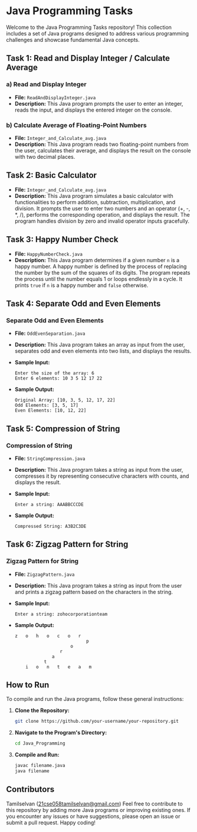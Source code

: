 # Java Programming Tasks

Welcome to the Java Programming Tasks repository! This collection includes a set of Java programs designed to address various programming challenges and showcase fundamental Java concepts.

## Task 1: Read and Display Integer / Calculate Average

### a) Read and Display Integer
   - **File:** `ReadAndDisplayInteger.java`
   - **Description:**
     This Java program prompts the user to enter an integer, reads the input, and displays the entered integer on the console.

### b) Calculate Average of Floating-Point Numbers
   - **File:** `Integer_and_Calculate_avg.java`
   - **Description:**
     This Java program reads two floating-point numbers from the user, calculates their average, and displays the result on the console with two decimal places.

## Task 2: Basic Calculator
   - **File:** `Integer_and_Calculate_avg.java`
   - **Description:**
     This Java program simulates a basic calculator with functionalities to perform addition, subtraction, multiplication, and division. It prompts the user to enter two numbers and an operator (+, -, *, /), performs the corresponding operation, and displays the result. The program handles division by zero and invalid operator inputs gracefully.

## Task 3: Happy Number Check
   - **File:** `HappyNumberCheck.java`
   - **Description:**
     This Java program determines if a given number `n` is a happy number. A happy number is defined by the process of replacing the number by the sum of the squares of its digits. The program repeats the process until the number equals 1 or loops endlessly in a cycle. It prints `true` if `n` is a happy number and `false` otherwise.
     
## Task 4: Separate Odd and Even Elements

### Separate Odd and Even Elements
   - **File:** `OddEvenSeparation.java`
   - **Description:**
     This Java program takes an array as input from the user, separates odd and even elements into two lists, and displays the results.

   - **Sample Input:**
     ```
     Enter the size of the array: 6
     Enter 6 elements: 10 3 5 12 17 22
     ```

   - **Sample Output:**
     ```
     Original Array: [10, 3, 5, 12, 17, 22]
     Odd Elements: [3, 5, 17]
     Even Elements: [10, 12, 22]
     ```

## Task 5: Compression of String

### Compression of String
   - **File:** `StringCompression.java`
   - **Description:**
     This Java program takes a string as input from the user, compresses it by representing consecutive characters with counts, and displays the result.
   - **Sample Input:**
     ```
     Enter a string: AAABBCCCDE
     ```

   - **Sample Output:**
     ```
     Compressed String: A3B2C3DE
     ```

## Task 6: Zigzag Pattern for String

### Zigzag Pattern for String
   - **File:** `ZigzagPattern.java`
   - **Description:**
     This Java program takes a string as input from the user and prints a zigzag pattern based on the characters in the string.

   - **Sample Input:**
     ```
     Enter a string: zohocorporationteam
     ```

   - **Sample Output:**
     ```
     z   o   h   o   c   o   r
                                p
                          o
                      r
                   a
                t
         i   o   n   t   e   a   m
     ```

## How to Run

To compile and run the Java programs, follow these general instructions:

1. **Clone the Repository:**
   ```bash
   git clone https://github.com/your-username/your-repository.git

2. **Navigate to the Program's Directory:**
    ```bash
    cd Java_Programming

3. **Compile and Run:**
    ```bash
    javac filename.java
    java filename

## Contributors
Tamilselvan (21cse058tamilselvan@gmail.com)
Feel free to contribute to this repository by adding more Java programs or improving existing ones. If you encounter any issues or have suggestions, please open an issue or submit a pull request. Happy coding!
